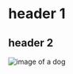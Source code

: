 # header 1
## header 2
![image of a dog](https://www.bing.com/th?id=OIP.AcmoJQ90otQQWdABrpJsBwHaE7&w=306&h=204&c=8&rs=1&qlt=90&o=6&pid=3.1&rm=2)
